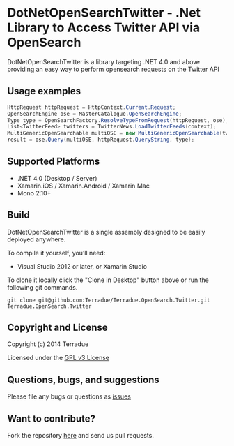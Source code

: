 # DotNetOpenSearchTwitter - .Net Library to Access Twitter API via OpenSearch

DotNetOpenSearchTwitter is a library targeting .NET 4.0 and above providing an easy way to perform opensearch requests on the Twitter API

## Usage examples

```c#
HttpRequest httpRequest = HttpContext.Current.Request;
OpenSearchEngine ose = MasterCatalogue.OpenSearchEngine;
Type type = OpenSearchFactory.ResolveTypeFromRequest(httpRequest, ose);
List<TwitterFeed> twitters = TwitterNews.LoadTwitterFeeds(context);
MultiGenericOpenSearchable multiOSE = new MultiGenericOpenSearchable(twitters.Cast<IOpenSearchable>().ToList(), ose, false);
result = ose.Query(multiOSE, httpRequest.QueryString, type);
```

## Supported Platforms

* .NET 4.0 (Desktop / Server)
* Xamarin.iOS / Xamarin.Android / Xamarin.Mac
* Mono 2.10+

## Build

DotNetOpenSearchTwitter is a single assembly designed to be easily deployed anywhere. 

To compile it yourself, you’ll need:

* Visual Studio 2012 or later, or Xamarin Studio

To clone it locally click the "Clone in Desktop" button above or run the 
following git commands.

```
git clone git@github.com:Terradue/Terradue.OpenSearch.Twitter.git Terradue.OpenSearch.Twitter
```

## Copyright and License

Copyright (c) 2014 Terradue

Licensed under the [GPL v3 License](https://github.com/Terradue/DotNetOpenSearchTwitter/blob/master/LICENSE)

## Questions, bugs, and suggestions

Please file any bugs or questions as [issues](https://github.com/Terradue/DotNetOpenSearchTwitter/issues/new) 

## Want to contribute?

Fork the repository [here](https://github.com/Terradue/DotNetOpenSearchTwitter/fork) and send us pull requests.
